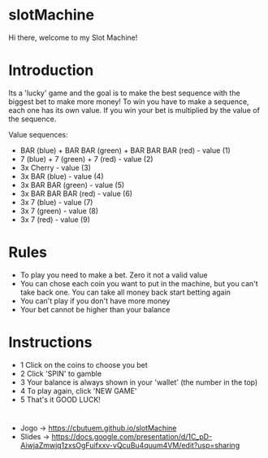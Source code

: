 # slotMachine

Hi there, welcome to my Slot Machine!

# Introduction 

Its a 'lucky' game and the goal is to make the best sequence with the biggest bet to make more money!
To win you have to make a sequence, each one has its own value. If you win your bet is multiplied by the value of the sequence.

Value sequences:

- BAR (blue) + BAR BAR (green) + BAR BAR BAR (red) - value (1)
- 7 (blue) + 7 (green) + 7 (red) - value (2)
- 3x Cherry - value (3)
- 3x BAR (blue) - value (4)
- 3x BAR BAR (green) - value (5)
- 3x BAR BAR BAR (red) - value (6)
- 3x 7 (blue) - value (7)
- 3x 7 (green) - value (8)
- 3x 7 (red) - value (9)

# Rules
- To play you need to make a bet. Zero it not a valid value
- You can chose each coin you want to put in the machine, but you can't take back one. You can take all money back start betting again
- You can't play if you don't have more money
- Your bet cannot be higher than your balance

# Instructions

- 1 Click on the coins to choose you bet
- 2 Click 'SPIN' to gamble
- 3 Your balance is always shown in your 'wallet' (the number in the top)
- 4 To play again, click 'NEW GAME'
- 5 That's it GOOD LUCK!
# 
- Jogo -> https://cbutuem.github.io/slotMachine
- Slides -> https://docs.google.com/presentation/d/1C_pD-AiwjaZmwjq1zxsOgFuifxxv-vQcuBu4quum4VM/edit?usp=sharing


